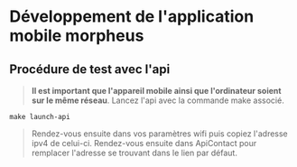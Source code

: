 # Développement de l'application mobile morpheus

## Procédure de test avec l'api

> **Il est important que l'appareil mobile ainsi que l'ordinateur soient sur le même réseau**. Lancez l'api avec la commande make associé.

```
make launch-api
```

> Rendez-vous ensuite dans vos paramètres wifi puis copiez l'adresse ipv4 de celui-ci. Rendez-vous ensuite dans ApiContact pour remplacer l'adresse se trouvant dans le lien par défaut.